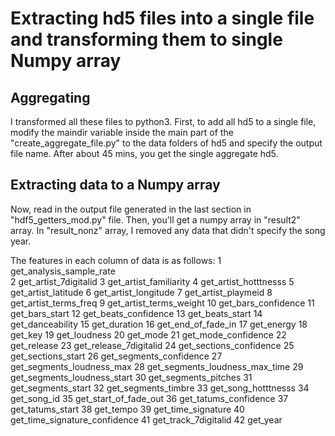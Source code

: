 # Extracting hd5 files into a single file and transforming them to single Numpy array


## Aggregating

I transformed all these files to python3. First, to add all hd5 to a single file, modify the maindir variable inside the main part of the "create_aggregate_file.py" to the data folders of hd5 and specify the output file name. After about 45 mins, you get the single aggregate hd5.

## Extracting data to a Numpy array

Now, read in the output file generated in the last section in "hdf5_getters_mod.py" file. Then, you'll get a numpy array in "result2" array. In "result_nonz" array, I removed any data that didn't specify the song year. 

The features in each column of data is as follows: 
1 get_analysis_sample_rate <br />
2 get_artist_7digitalid
3 get_artist_familiarity
4 get_artist_hotttnesss
5 get_artist_latitude
6 get_artist_longitude
7 get_artist_playmeid
8 get_artist_terms_freq
9 get_artist_terms_weight
10 get_bars_confidence
11 get_bars_start
12 get_beats_confidence
13 get_beats_start
14 get_danceability
15 get_duration
16 get_end_of_fade_in
17 get_energy
18 get_key
19 get_loudness
20 get_mode
21 get_mode_confidence
22 get_release
23 get_release_7digitalid
24 get_sections_confidence
25 get_sections_start
26 get_segments_confidence
27 get_segments_loudness_max
28 get_segments_loudness_max_time
29 get_segments_loudness_start
30 get_segments_pitches
31 get_segments_start
32 get_segments_timbre
33 get_song_hotttnesss
34 get_song_id
35 get_start_of_fade_out
36 get_tatums_confidence
37 get_tatums_start
38 get_tempo
39 get_time_signature
40 get_time_signature_confidence
41 get_track_7digitalid
42 get_year
